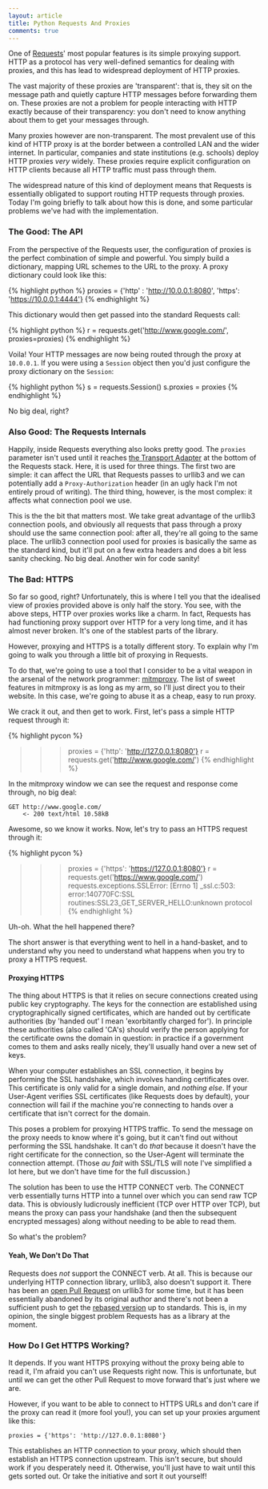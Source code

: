 ```yaml
---
layout: article
title: Python Requests And Proxies
comments: true
---
```


One of [Requests](http://docs.python-requests.org/en/latest/)' most popular
features is its simple proxying support. HTTP as a protocol has very
well-defined semantics for dealing with proxies, and this has lead to
widespread deployment of HTTP proxies.

The vast majority of these proxies are 'transparent': that is, they sit on the
message path and quietly capture HTTP messages before forwarding them on. These
proxies are not a problem for people interacting with HTTP exactly because of
their transparency: you don't need to know anything about them to get your
messages through.

Many proxies however are non-transparent. The most prevalent use of this kind
of HTTP proxy is at the border between a controlled LAN and the wider internet.
In particular, companies and state institutions (e.g. schools) deploy HTTP
proxies _very_ widely. These proxies require explicit configuration on HTTP
clients because all HTTP traffic must pass through them.

The widespread nature of this kind of deployment means that Requests is
essentially obligated to support routing HTTP requests through proxies. Today
I'm going briefly to talk about how this is done, and some particular problems
we've had with the implementation.

### The Good: The API

From the perspective of the Requests user, the configuration of proxies is the
perfect combination of simple and powerful. You simply build a dictionary,
mapping URL schemes to the URL to the proxy. A proxy dictionary could look
like this:

{% highlight python %}
proxies = {'http' : 'http://10.0.0.1:8080',
           'https': 'https://10.0.0.1:4444'}
{% endhighlight %}

This dictionary would then get passed into the standard Requests call:

{% highlight python %}
r = requests.get('http://www.google.com/', proxies=proxies)
{% endhighlight %}

Voila! Your HTTP messages are now being routed through the proxy at `10.0.0.1`.
If you were using a `Session` object then you'd just configure the proxy
dictionary on the `Session`:

{% highlight python %}
s = requests.Session()
s.proxies = proxies
{% endhighlight %}

No big deal, right?

### Also Good: The Requests Internals

Happily, inside Requests everything also looks pretty good. The `proxies`
parameter isn't used until it reaches
[the Transport Adapter](//lukasa.co.uk/2012/12/Writing_A_Transport_Adapter/) at
the bottom of the Requests stack. Here, it is used for three things. The first
two are simple: it can affect the URL that Requests passes to urllib3 and we
can potentially add a `Proxy-Authorization` header (in an ugly hack I'm not
entirely proud of writing). The third thing, however, is the most complex: it
affects what connection pool we use.

This is the the bit that matters most. We take great advantage of the urllib3
connection pools, and obviously all requests that pass through a proxy should
use the same connection pool: after all, they're all going to the same place.
The urllib3 connection pool used for proxies is basically the same as the
standard kind, but it'll put on a few extra headers and does a bit less sanity
checking. No big deal. Another win for code sanity!

### The Bad: HTTPS

So far so good, right? Unfortunately, this is where I tell you that the
idealised view of proxies provided above is only half the story. You see, with
the above steps, HTTP over proxies works like a charm. In fact, Requests has
had functioning proxy support over HTTP for a very long time, and it has almost
never broken. It's one of the stablest parts of the library.

However, proxying and HTTPS is a totally different story. To explain why I'm
going to walk you through a little bit of proxying in Requests.

To do that, we're going to use a tool that I consider to be a vital weapon in
the arsenal of the network programmer: [mitmproxy](http://mitmproxy.org/). The
list of sweet features in mitmproxy is as long as my arm, so I'll just direct
you to their website. In this case, we're going to abuse it as a cheap, easy to
run proxy.

We crack it out, and then get to work. First, let's pass a simple HTTP request
through it:

{% highlight pycon %}
>>> proxies = {'http': 'http://127.0.0.1:8080'}
>>> r = requests.get('http://www.google.com/')
{% endhighlight %}

In the mitmproxy window we can see the request and response come through, no
big deal:

    GET http://www.google.com/
        <- 200 text/html 10.58kB

Awesome, so we know it works. Now, let's try to pass an HTTPS request through
it:

{% highlight pycon %}
>>> proxies = {'https': 'https://127.0.0.1:8080'}
>>> r = requests.get('https://www.google.com/')
requests.exceptions.SSLError: [Errno 1] _ssl.c:503: error:140770FC:SSL routines:SSL23_GET_SERVER_HELLO:unknown protocol
{% endhighlight %}

Uh-oh. What the hell happened there?

The short answer is that everything went to hell in a hand-basket, and to
understand why you need to understand what happens when you try to proxy a
HTTPS request.

#### Proxying HTTPS

The thing about HTTPS is that it relies on secure connections created using
public key cryptography. The keys for the connection are established using
cryptographically signed certificates, which are handed out by certificate
authorities (by 'handed out' I mean 'exorbitantly charged for'). In principle
these authorities (also called 'CA's) should verify the person applying for the
certificate owns the domain in question: in practice if a government comes to
them and asks really nicely, they'll usually hand over a new set of keys.

When your computer establishes an SSL connection, it begins by performing the
SSL handshake, which involves handing certificates over. This certificate is
only valid for a single domain, and _nothing else_. If your User-Agent verifies
SSL certificates (like Requests does by default), your connection will fail if
the machine you're connecting to hands over a certificate that isn't correct
for the domain.

This poses a problem for proxying HTTPS traffic. To send the message on the
proxy needs to know where it's going, but it can't find out without performing
the SSL handshake. It can't do _that_ because it doesn't have the right
certificate for the connection, so the User-Agent will terminate the
connection attempt. (Those _au fait_ with SSL/TLS will note I've simplified a
lot here, but we don't have time for the full discussion.)

The solution has been to use the HTTP CONNECT verb. The CONNECT verb
essentially turns HTTP into a tunnel over which you can send raw TCP data. This
is obviously ludicrously inefficient (TCP over HTTP over TCP), but means the
proxy can pass your handshake (and then the subsequent encrypted messages)
along without needing to be able to read them.

So what's the problem?

#### Yeah, We Don't Do That

Requests does _not_ support the CONNECT verb. At all. This is because our
underlying HTTP connection library, urllib3, also doesn't support it. There has
been an [open Pull Request](https://github.com/shazow/urllib3/pull/139) on
urllib3 for some time, but it has been essentially abandoned by its original
author and there's not been a sufficient push to get the
[rebased version](https://github.com/shazow/urllib3/pull/170) up to standards.
This is, in my opinion, the single biggest problem Requests has as a library at
the moment.

### How Do I Get HTTPS Working?

It depends. If you want HTTPS proxying without the proxy being able to read it,
I'm afraid you can't use Requests right now. This is unfortunate, but until we
can get the other Pull Request to move forward that's just where we are.

However, if you want to be able to connect to HTTPS URLs and don't care if the
proxy can read it (more fool you!), you can set up your proxies argument like
this:

    proxies = {'https': 'http://127.0.0.1:8080'}

This establishes an HTTP connection to your proxy, which should then establish
an HTTPS connection upstream. This isn't secure, but should work if you
desperately need it. Otherwise, you'll just have to wait until this gets sorted
out. Or take the initiative and sort it out yourself!
